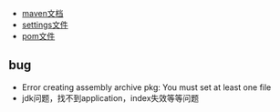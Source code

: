 - [maven文档](https://maven.apache.org/) 
- [settings文件](https://www.cnblogs.com/hongmoshui/p/10762272.html)
- [pom文件](https://blog.csdn.net/weixin_38569499/article/details/91456988)
## bug
- Error creating assembly archive pkg: You must set at least one file
- jdk问题，找不到application，index失效等等问题
